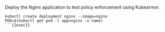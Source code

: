 Deploy the Nginx application to test policy enforcement using Kubearmor.

```plain
kubectl create deployment nginx --image=nginx
POD=$(kubectl get pod -l app=nginx -o name)
```{{exec}}
